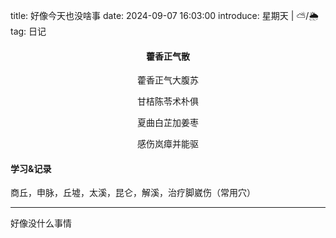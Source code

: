 title: 好像今天也没啥事
date: 2024-09-07 16:03:00
introduce: 星期天 | ⛅/🌦️
tag: 日记

<h4 align="center">藿香正气散</h4>

<p align="center">藿香正气大腹苏</p> 
<p align="center">甘桔陈苓术朴俱</p>
<p align="center">夏曲白芷加姜枣</p>
<p align="center">感伤岚瘴并能驱</p>

#### 学习&记录

商丘，申脉，丘墟，太溪，昆仑，解溪，治疗脚崴伤（常用穴）

---

好像没什么事情
